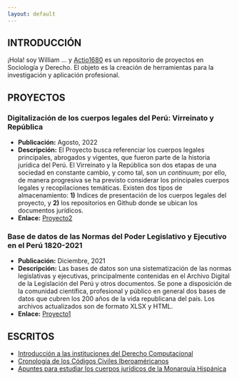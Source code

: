 ```yaml
---
layout: default
---
```


## INTRODUCCIÓN

¡Hola! soy William ... y [Actio1680](https://github.com/actio1680) es un repositorio de proyectos en Sociología y Derecho. El objeto es la creación de herramientas para la investigación y aplicación profesional.

<!-- <img class="profile-picture" src="codefavicon.png"> -->

## PROYECTOS

### Digitalización de los cuerpos legales del Perú: Virreinato y República
- **Publicación:** Agosto, 2022
- **Descripción:** El Proyecto busca referenciar los cuerpos legales principales, abrogados y vigentes, que fueron parte de la historia jurídica del Perú. El Virreinato y la República son dos etapas de una sociedad en constante cambio, y como tal, son un *continuum*; por ello, de manera progresiva se ha previsto considerar los principales cuerpos legales y recopilaciones temáticas. Existen dos tipos de almacenamiento: **1)** Indices de presentación de los cuerpos legales del proyecto, y **2)** los repositorios en Github donde se ubican los documentos jurídicos. 
- **Enlace:** [Proyecto2](proyecto2/presentacion2.md)

### Base de datos de las Normas del Poder Legislativo y Ejecutivo en el Perú 1820-2021
- **Publicación:** Diciembre, 2021
- **Descripción:** Las bases de datos son una sistematización de las normas legislativas y ejecutivas, principalmente contenidas en el Archivo Digital de la Legislación del Perú y otros documentos. Se pone a disposición de la comunidad científica, profesional y público en general dos bases de datos que cubren los 200 años de la vida republicana del país. Los archivos actualizados son de formato XLSX y HTML. 
- **Enlace:** [Proyecto1](proyecto1/presentacion1.md)

## ESCRITOS

- [Introducción a las instituciones del Derecho Computacional](escritos/instituciones-derecho-computacional.md)
- [Cronología de los Códigos Civiles Iberoaméricanos](escritos/cronologiacc.md)
- [Apuntes para estudiar los cuerpos jurídicos de la Monarquía Hispánica](escritos/apuntes-derecho-monarquia-hispanica.md)

